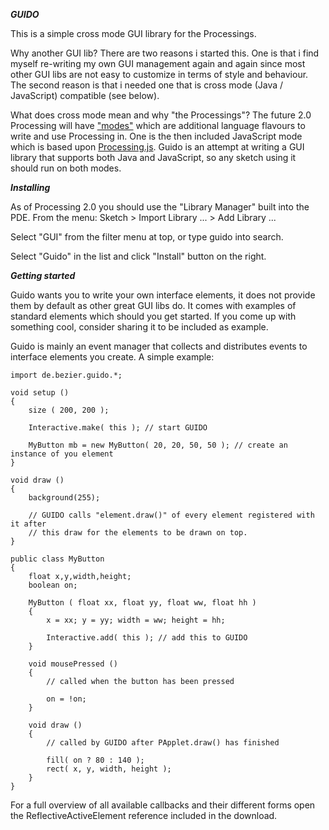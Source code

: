 ***GUIDO***
	
This is a simple cross mode GUI library for the Processings.

Why another GUI lib?
There are two reasons i started this. One is that i find myself re-writing my own GUI management again and again since most other GUI libs are not easy to customize in terms of style and behaviour. The second reason is that i needed one that is cross mode (Java / JavaScript) compatible (see below).

What does cross mode mean and why "the Processings"?
The future 2.0 Processing will have ["modes"](http://wiki.processing.org/w/JavaScript) which are additional language flavours to write and use Processing in. One is the then included JavaScript mode which is based upon [Processing.js](https://github.com/processing-js/processing-js). Guido is an attempt at writing a GUI library that supports both Java and JavaScript, so any sketch using it should run on both modes.
	
***Installing***

As of Processing 2.0 you should use the "Library Manager" built into the PDE. From the menu:
Sketch > Import Library ... > Add Library ...

Select "GUI" from the filter menu at top, or type guido into search.

Select "Guido" in the list and click "Install" button on the right.

***Getting started***

Guido wants you to write your own interface elements, it does not provide them by default as other great GUI libs do. It comes with examples of standard elements which should you get started. If you come up with something cool, consider sharing it to be included as example.

Guido is mainly an event manager that collects and distributes events to interface elements you create. A simple example:

	import de.bezier.guido.*;

	void setup ()
	{
	    size ( 200, 200 );
    
	    Interactive.make( this ); // start GUIDO
    
	    MyButton mb = new MyButton( 20, 20, 50, 50 ); // create an instance of you element
	}

	void draw ()
	{
		background(255);
		
	    // GUIDO calls "element.draw()" of every element registered with it after
	    // this draw for the elements to be drawn on top.
	}

	public class MyButton
	{
	    float x,y,width,height;
	    boolean on;
    
	    MyButton ( float xx, float yy, float ww, float hh ) 
	    {
	        x = xx; y = yy; width = ww; height = hh;
        
	        Interactive.add( this ); // add this to GUIDO
	    }
    
	    void mousePressed ()
	    {
	        // called when the button has been pressed
        
	        on = !on;
	    }
    
	    void draw ()
	    {
	        // called by GUIDO after PApplet.draw() has finished
        
	        fill( on ? 80 : 140 );
	        rect( x, y, width, height );
	    }
	}

For a full overview of all available callbacks and their different forms open the ReflectiveActiveElement reference included in the download.
